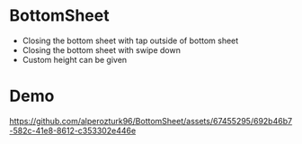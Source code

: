 # BottomSheet

- Closing the bottom sheet with tap outside of bottom sheet
- Closing the bottom sheet with swipe down
- Custom height can be given


# Demo
https://github.com/alperozturk96/BottomSheet/assets/67455295/692b46b7-582c-41e8-8612-c353302e446e

